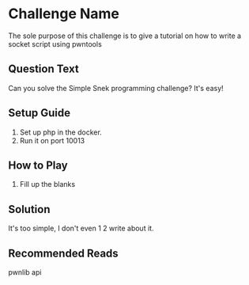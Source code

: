 # Challenge Name
The sole purpose of this challenge is to give a tutorial on how to write a socket script using pwntools

## Question Text
Can you solve the Simple Snek programming challenge? It's easy!

## Setup Guide
1. Set up php in the docker.
2. Run it on port 10013

## How to Play
1. Fill up the blanks

## Solution
It's too simple, I don't even 1 2 write about it.

## Recommended Reads
pwnlib api
